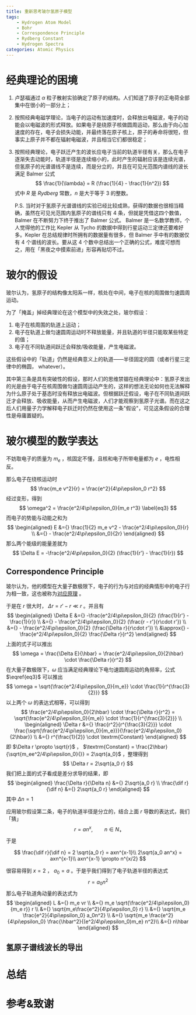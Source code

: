 ```yaml
---
title: 重新思考玻尔氢原子模型
tags:
	- Hydrogen Atom Model
	- Bohr
	- Correspondence Principle
	- Rydberg Constant
	- Hydrogen Spectra
categories: Atomic Physics
---
```


# 经典理论的困境

1. 卢瑟福通过 $\alpha$ 粒子散射实验确定了原子的结构。人们知道了原子的正电荷全部集中在很小的一部分上；$\newcommand{\dif}{\mathop{}\mathrm{d}}$ 

2. 按照经典电磁学理论，当电子的运动有加速度时，会释放出电磁波，电子的动能会以电磁波的形式释放。如果电子是绕原子核做圆周运动，那么由于向心加速度的存在，电子会损失动能，并最终落在原子核上，原子的寿命将很短，但事实上原子并不都在辐射电磁波，并且相当它们都很稳定；

3. 按照经典理论，电子跃迁产生的波长应电子当前的轨道半径有关，那么在电子逐渐失去动能时，轨道半径是连续缩小的，此时产生的辐射应该是连续光谱，但氢原子的光谱谱线不是连续，而是分立的，并且在可见光范围内谱线的波长满足 Balmer 公式
   $$
   \frac{1}{\lambda} = R (\frac{1}{4} - \frac{1}{n^2})
   $$
   式中 $R$ 是 <em>Rydberg</em> 常数，$n$ 是大于等于 3 的整数。

   P.S. 当时对于氢原子光谱谱线的实验已经比较成熟，获得的数据也很相当精确，虽然在可见光范围内氢原子的谱线只有 4 条，但就是凭借这四个数值， Balmer 在不断努力下终于推出了 Balmer 公式。 Balmer 是一名数学教师，个人觉得他的工作比 Kepler 从 Tycho 的数据中得到行星运动三定律还要难好多。Kepler 在总结规律时所拥有的数据量有很多，但 Balmer 手中有的数据仅有 4 个谱线的波长。要从这 4 个数中总结出一个正确的公式，难度可想而之，用在「黑夜之中摸索前进」形容再贴切不过。

# 玻尔的假设

玻尔认为，氢原子的结构像太阳系一样，核处在中间，电子在核的周围做匀速圆周运动。

为了「掩盖」掉经典理论在这个模型中的失效之处，玻尔假设：

1. 电子在核周围的轨道上运动；
2. 电子在轨道上做匀速圆周运动时不释放能量，并且轨道的半径只能取某些特定的值；
3. 电子在不同轨道间跃迁会释放/吸收能量，产生电磁波。

这些假设中的「轨道」仍然是经典意义上的轨道——半径固定的圆（或者行星三定律中的椭圆， whatever）。

其中第三条是具有突破性的假设，那时人们的思维禁锢在经典理论中：氢原子发出的光是由于电子在核周围做匀速圆周运动产生的，这样的想法无论如何也无法解释为什么原子处于基态时没有释放出电磁波。但根据跃迁假设，电子在不同轨道间跃迁才会释放、吸收能量，从而产生电磁波，人们才能观察到氢原子光谱。而在这之后人们用量子力学解释电子跃迁时仍然在使用这一条"假设"，可见这条假设的合理性是毋庸置疑的。

# 玻尔模型的数学表达

不妨取电子的质量为 $m_e$ ，核固定不懂，且核和电子所带电量都为 $e$ ，电性相反。

那么电子在绕核运动时
$$
\frac{m_e v^2}{r} = \frac{e^2}{4\pi\epsilon_0 r^2}
$$
经过变形，得到
$$
\omega^2 = \frac{e^2/4\pi\epsilon_0}{m_e r^3} \label{eq3}
$$
而电子的势能与动能之和为
$$
\begin{aligned}
	E &={} \frac{1}{2} m_e v^2 - \frac{e^2/4\pi\epsilon_0}{r} \\
		&={} - \frac{e^2/4\pi\epsilon_0}{2r}
\end{aligned}
$$
那么两个能级的能量差就为
$$
\Delta E = -\frac{e^2/4\pi\epsilon_0}{2} (\frac{1}{r'} - \frac{1}{r})
$$

## Correspondence Principle

玻尔认为，他的模型在大量子数极限下，电子的行为与对应的经典情形中的电子行为相一致，这也被称为[对应原理](https://en.wikipedia.org/wiki/Correspondence_principle) 。

于是在 $r$ 很大时， $\Delta r = r' - r \ll r$ 。并且有
$$
\begin{aligned}
	\Delta E &={} -\frac{e^2/4\pi\epsilon_0}{2} (\frac{1}{r'} - \frac{1}{r}) \\
	&={} - \frac{e^2/4\pi\epsilon_0}{2} (\frac{r - r'}{r\cdot r'}) \\
	&={} - \frac{e^2/4\pi\epsilon_0}{2} (\frac{\Delta r}{r\cdot r'}) \\
	&\approx{} - \frac{e^2/4\pi\epsilon_0}{2} \frac{\Delta r}{r^2}
\end{aligned}
$$
上面的式子可以推出
$$
\omega = \frac{\Delta E}{\hbar} = \frac{e^2/4\pi\epsilon_0}{2\hbar} \cdot \frac{\Delta r}{r^2}
$$
在大量子数极限下，$\omega$ 应当满足经典理论下电匀速圆周运动的角频率，公式 $\eqref{eq3}$ 可以推出
$$
\omega = \sqrt{\frac{e^2/4\pi\epsilon_0}{m_e}} \cdot \frac{1}{r^{\frac{3}{2}}}
$$
以上两个 $\omega$ 的表达式相等，可以得到
$$
\frac{e^2/4\pi\epsilon_0}{2\hbar} \cdot \frac{\Delta r}{r^2} = \sqrt{\frac{e^2/4\pi\epsilon_0}{m_e}} \cdot \frac{1}{r^{\frac{3}{2}}} \\
\begin{aligned}
	\Delta r &={} \frac{r^2}{r^{\frac{3}{2}}} \cdot \frac{\sqrt{\frac{e^2/4\pi\epsilon_0}{m_e}}}{\frac{e^2/4\pi\epsilon_0}{2\hbar}} \\
	&={} r^{\frac{1}{2}} \cdot \textrm{Constant}
\end{aligned}
$$
即 $\Delta r \propto \sqrt{r}$ ， $\textrm{Constant} = \frac{2\hbar}{\sqrt{m_ee^2/4\pi\epsilon_0}{}} = 2\sqrt{a_0}$ ，整理得到
$$
\Delta r = 2\sqrt{a_0 r}
$$
我们把上面的式子看成是差分求导的结果，即
$$
\begin{aligned}
	\frac{\Delta r}{\Delta n} &={} 2\sqrt{a_0 r} \\
	\frac{\dif r}{\dif n} &={} 2\sqrt{a_0 r}
\end{aligned}
$$
其中 $\Delta n = 1$ 

应用玻尔假设第二条，电子的轨道半径是分立的，结合上面 $r$ 导数的表达式，我们「猜」
$$
r = an^x,\qquad n\in N_+
$$
于是

$$
\frac{\dif r}{\dif n} = 2 \sqrt{a_0 r} = axn^{x-1}\\
2\sqrt{a_0 an^x} = axn^{x-1}\\
axn^{x-1} \propto n^{x/2}
$$

很容易得到 $x = 2$ ， $a_0 = a$ 。于是乎我们得到了电子轨道半径的表达式
$$
r = a_0 n^2
$$
那么电子轨道角动量的表达式为
$$
\begin{aligned}
	L &={} m_e vr \\
	&={} m_e \sqrt{\frac{e^2/4\pi\epsilon_0}{m_e r}} r \\
	&={} \sqrt{m_e\frac{e^2}{4\pi\epsilon_0} r} \\
	&={} \sqrt{m_e \frac{e^2}{4\pi\epsilon_0} a_0n^2} \\
	&={} \sqrt{m_e \frac{e^2}{4\pi\epsilon_0} \frac{\hbar^2}{(e^2/4\pi\epsilon_0)m_e} n^2}\\
	&={} n\hbar
\end{aligned}
$$

## 氢原子谱线波长的导出



# 总结



# 参考&致谢